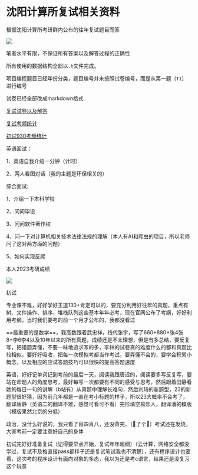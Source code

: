 # 沈阳计算所复试相关资料


根据沈阳计算所考研群内公布的往年复试题目而答

![](https://gowi-picgo.oss-cn-shenzhen.aliyuncs.com/202303062231700.png)

笔者水平有限，不保证所有答案以及解答过程的正确性

所有使用的数据结构全部以`.h`文件完成。

项目编程题目已经年份分类，题目编号并未按照试卷编号，而是从第一题（`T1`）进行编号

试卷已经全部改成markdown格式

[复试试卷以及解答](./my_answer.md)

[复试考频统计](./SICT_INTERVIEW_STATISTIC.xlsx)

[初试930考频统计](./930历年考点归纳.xlsx)

英语面试：

1、英语自我介绍一分钟（计时）

2、两人看图对话（我的主题是环保相关的）

综合面试:

1、介绍一下本科学校

2、问问毕设

3、问问软件著作权

4、问一下对计算机相关技术法律法规的理解（本人有AI和爬虫的项目，所以老师问了这对两方面的问题）

5、如何实现反爬

本人2023考研成绩

![](https://gowi-picgo.oss-cn-shenzhen.aliyuncs.com/202302221405761.png)

初试

专业课不难，好好学好王道130+肯定可以的，要充分利用好往年的真题，重点有树、文件操作、排序、堆栈队列这些基本年年必考，现在官网公布了考纲，好好利用考纲，当时我们要考的前一个月才公布的，我都没看过

==最重要的是数学==，我高数跟着武忠祥，线代张宇，写了660+880+张4张8+李6李4以及10年以来的所有真题，成绩还是不太理想，但是有多总结，要反复写，把错题弄懂，不要一味地追求写的多，李林的试卷真的难度什么的都和真题比较相似。要好好吸收，把每一次模拟考都当作考试，要弄懂不会的，要学会积累小概念，以及相应的应试答题技巧可以很快的提高答题速度

英语，好好记单词记到考前的最后一天，阅读我跟唐迟的，阅读要多写反复写，要站在命题人的角度思考，最好每写一次都要有不同的感受与思考，然后跟着田静看她的每日一句的讲解（b站有）从真题中理解长难句，然后刘琦的新题型，23的新题型很好猜，因为前几年都是一直在考小标题的样子，所以23大概率不会考了，翻译唐静（英语二的翻译不难，感觉可看可不看）完形填空易熙人，翻译潘的模版（模版果然北京的分低）

政治，没什么好说的，我只看了肖四肖八，还没背完，（🐑了个🐑）考试还在发烧，大家考前一定要注意好自己的身体

初试完好好准备复试（记得要早点开始，复试年年超纲）（云计算，网络安全都没学过，复试不及格直接pass都样子还是复试笔试我也不清楚），还有程序设计也要看，这次考的程序设计有面向对象的多态，我以为还是考c语言，结果还是没复习这个玩意